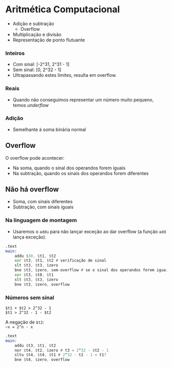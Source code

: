 # Aritmética Computacional

- Adição e subtração
    - Overflow
- Multiplicação e divisão
- Representação de ponto flutuante 

### Inteiros

- Com sinal: [-2^31, 2^31 - 1]
- Sem sinal: [0, 2^32 - 1]
- Ultrapassando estes limites, resulta em overflow.

### Reais

- Quando não conseguimos representar um número muito pequeno, temos *underflow*

### Adição

- Semelhante à soma binária normal

## Overflow

O overflow pode acontecer:
- Na soma, quando o sinal dos operandos forem iguais
- Na subtração, quando os sinais dos operandos forem diferentes

## Não há overflow
- Soma, com sinais diferentes
- Subtração, com sinais iguais

### Na linguagem de montagem

- Usaremos o `addu` para não lançar exceção ao dar overflow (a função `add` lança exceção).

```asm
.text
main:
    addu $30, $t1, $t2
    xor $t3, $t1, $t2 # verificação de sinal
    slt $t3, $t3, $zero
    bne $t3, $zero, sem-overflow # se o sinal dos operandos forem iguais e o do resultado diferente, houve overflow!
    xor $t3, $t0, $t1
    slt $t3, $t3, $zero
    bne $t3, $zero, overflow
```

### Números sem sinal

`$t1 + $t2 > 2^32 - 1` <br>
`$t1 > 2^32 - 1 - $t2`

A negação de `$t2`: <br>
`~x = 2^n - x`

```asm
.text
main:
    addu $t3, $t1, $t2
    nor $t4, $t2, $zero # t3 = 2^32 - $t2 - 1
    sltu $t4, $t4, $t1 # 2^32 - t2 - 1 < t1?
    bne $t4, $zero, overflow
```